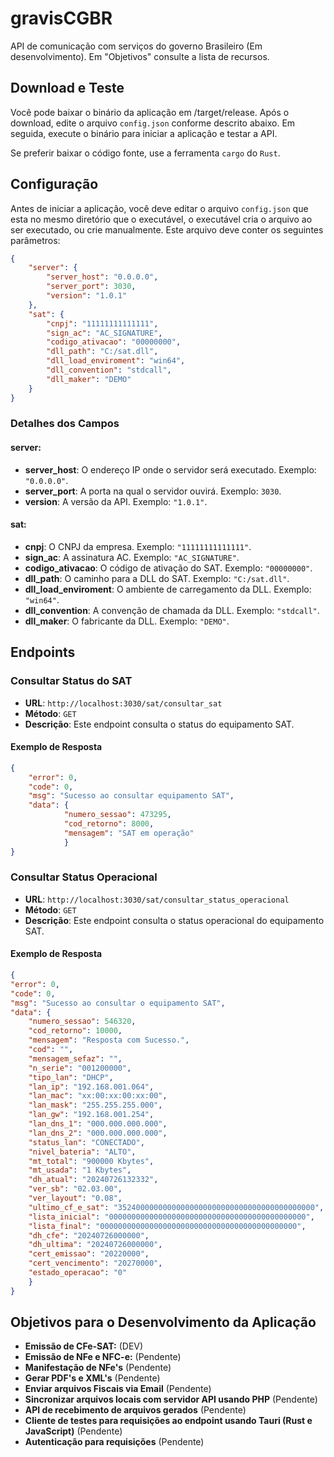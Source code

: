 # gravisCGBR
API de comunicação com serviços do governo Brasileiro (Em desenvolvimento). Em "Objetivos" consulte a lista de recursos.

## Download e Teste
Você pode baixar o binário da aplicação em /target/release. Após o download, edite o arquivo `config.json` conforme descrito abaixo. Em seguida, execute o binário para iniciar a aplicação e testar a API.

Se preferir baixar o código fonte, use a ferramenta `cargo` do `Rust`.

## Configuração

Antes de iniciar a aplicação, você deve editar o arquivo `config.json` que esta no mesmo diretório que o executável, o executável cria o arquivo ao ser executado, ou crie manualmente. Este arquivo deve conter os seguintes parâmetros:

```json
{
    "server": {
        "server_host": "0.0.0.0",
        "server_port": 3030,
        "version": "1.0.1"
    },
    "sat": {
        "cnpj": "11111111111111",
        "sign_ac": "AC_SIGNATURE",
        "codigo_ativacao": "00000000",
        "dll_path": "C:/sat.dll",
        "dll_load_enviroment": "win64",
        "dll_convention": "stdcall",
        "dll_maker": "DEMO"
    }
}
```
### Detalhes dos Campos

#### server:

- **server_host**: O endereço IP onde o servidor será executado. Exemplo: `"0.0.0.0"`.
- **server_port**: A porta na qual o servidor ouvirá. Exemplo: `3030`.
- **version**: A versão da API. Exemplo: `"1.0.1"`.

#### sat:

- **cnpj**: O CNPJ da empresa. Exemplo: `"11111111111111"`.
- **sign_ac**: A assinatura AC. Exemplo: `"AC_SIGNATURE"`.
- **codigo_ativacao**: O código de ativação do SAT. Exemplo: `"00000000"`.
- **dll_path**: O caminho para a DLL do SAT. Exemplo: `"C:/sat.dll"`.
- **dll_load_enviroment**: O ambiente de carregamento da DLL. Exemplo: `"win64"`.
- **dll_convention**: A convenção de chamada da DLL. Exemplo: `"stdcall"`.
- **dll_maker**: O fabricante da DLL. Exemplo: `"DEMO"`.

## Endpoints

### Consultar Status do SAT

- **URL**: `http://localhost:3030/sat/consultar_sat`
- **Método**: `GET`
- **Descrição**: Este endpoint consulta o status do equipamento SAT.

#### Exemplo de Resposta
```json
{
    "error": 0,
    "code": 0,
    "msg": "Sucesso ao consultar equipamento SAT",
    "data": {
            "numero_sessao": 473295,
            "cod_retorno": 8000,
            "mensagem": "SAT em operação"
            }
}
```
### Consultar Status Operacional

- **URL**: `http://localhost:3030/sat/consultar_status_operacional`
- **Método**: `GET`
- **Descrição**: Este endpoint consulta o status operacional do equipamento SAT.

#### Exemplo de Resposta
```json
{
"error": 0,
"code": 0,
"msg": "Sucesso ao consultar o equipamento SAT",
"data": {
    "numero_sessao": 546320,
    "cod_retorno": 10000,
    "mensagem": "Resposta com Sucesso.",
    "cod": "",
    "mensagem_sefaz": "",
    "n_serie": "001200000",
    "tipo_lan": "DHCP",
    "lan_ip": "192.168.001.064",
    "lan_mac": "xx:00:xx:00:xx:00",
    "lan_mask": "255.255.255.000",
    "lan_gw": "192.168.001.254",
    "lan_dns_1": "000.000.000.000",
    "lan_dns_2": "000.000.000.000",
    "status_lan": "CONECTADO",
    "nivel_bateria": "ALTO",
    "mt_total": "900000 Kbytes",
    "mt_usada": "1 Kbytes",
    "dh_atual": "20240726132332",
    "ver_sb": "02.03.00",
    "ver_layout": "0.08",
    "ultimo_cf_e_sat": "35240000000000000000000000000000000000000000",
    "lista_inicial": "00000000000000000000000000000000000000000000",
    "lista_final": "00000000000000000000000000000000000000000000",
    "dh_cfe": "20240726000000",
    "dh_ultima": "20240726000000",
    "cert_emissao": "20220000",
    "cert_vencimento": "20270000",
    "estado_operacao": "0"
    }
}
```
## Objetivos para o Desenvolvimento da Aplicação

- **Emissão de CFe-SAT:** (DEV)
- **Emissão de NFe e NFC-e:** (Pendente)
- **Manifestação de NFe's** (Pendente)
- **Gerar PDF's e XML's** (Pendente)
- **Enviar arquivos Fiscais via Email** (Pendente)
- **Sincronizar arquivos locais com servidor API usando PHP** (Pendente)
- **API de recebimento de arquivos gerados** (Pendente)
- **Cliente de testes para requisições ao endpoint usando Tauri (Rust e JavaScript)** (Pendente)
- **Autenticação para requisições** (Pendente)
